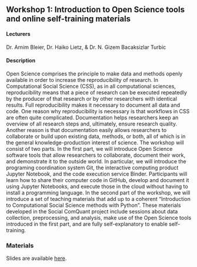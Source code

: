 ## Workshop 1: Introduction to Open Science tools and online self-training materials

#### Lecturers
Dr. Arnim Bleier, Dr. Haiko Lietz, & Dr. N. Gizem Bacaksizlar Turbic

#### Description
Open Science comprises the principle to make data and methods openly available in order to increase the reproducibility of research. In Computational Social Science (CSS), as in all computational sciences, reproducibility means that a piece of research can be executed repeatedly by the producer of that research or by other researchers with identical results. Full reproducibility makes it necessary to document all data and code. One reason why reproducibility is necessary is that workflows in CSS are often quite complicated. Documentation helps researchers keep an overview of all research steps and, ultimately, ensure research quality. Another reason is that documentation easily allows researchers to collaborate or build upon existing data, methods, or both, all of which is in the general knowledge-production interest of science. The workshop will consist of two parts. In the first part, we will introduce Open Science software tools that allow researchers to collaborate, document their work, and demonstrate it to the outside world. In particular, we will introduce the programing coordination system Git, the interactive computing product Jupyter Notebook, and the code execution service Binder. Participants will learn how to share their computer code in GitHub, develop and document it using Jupyter Notebooks, and execute those in the cloud without having to install a programming language. In the second part of the workshop, we will introduce a set of teaching materials that add up to a coherent “Introduction to Computational Social Science methods with Python”. These materials developed in the Social ComQuant project include sessions about data collection, preprocessing, and analysis, make use of the Open Science tools introduced in the first part, and are fully self-explanatory to enable self-training.

### Materials
Slides are available [here](https://docs.google.com/presentation/d/13Vhd3el2pWxbAGYwUdu5bjidKHzbysyp8250ySnhFOk/edit?usp=sharing).

